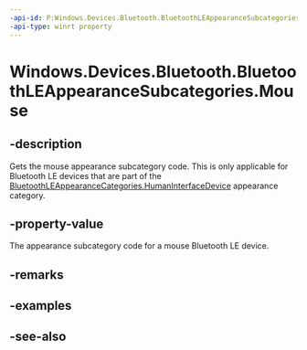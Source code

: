 ----api-id: P:Windows.Devices.Bluetooth.BluetoothLEAppearanceSubcategories.Mouse
-api-type: winrt property
---<!-- Property syntaxpublic ushort Mouse { get; }--># Windows.Devices.Bluetooth.BluetoothLEAppearanceSubcategories.Mouse## -descriptionGets the mouse appearance subcategory code. This is only applicable for Bluetooth LE devices that are part of the [BluetoothLEAppearanceCategories.HumanInterfaceDevice](bluetoothleappearancecategories_humaninterfacedevice.md) appearance category.## -property-valueThe appearance subcategory code for a mouse Bluetooth LE device.## -remarks## -examples## -see-also